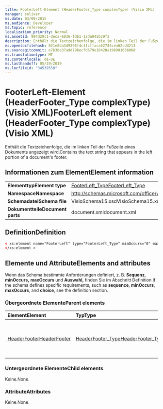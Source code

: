 ```yaml
---
title: FooterLeft-Element (HeaderFooter_Type complexType) (Visio XML)
manager: soliver
ms.date: 03/09/2015
ms.audience: Developer
ms.topic: reference
localization_priority: Normal
ms.assetid: 994d29c1-deca-6036-fdb1-12da945b29f2
description: Enthält die Textzeichenfolge, die im linken Teil der Fußzeile eines Dokuments angezeigt wird.
ms.openlocfilehash: 831e8da3d9396f4c1fcffaca62744cea62cd4213
ms.sourcegitcommit: e7b38e37a9d79becfd679e10420a19890165606d
ms.translationtype: MT
ms.contentlocale: de-DE
ms.lasthandoff: 05/29/2019
ms.locfileid: "34539558"
---
```

# <a name="footerleft-element-headerfooter_type-complextype-visio-xml"></a><span data-ttu-id="ea1da-103">FooterLeft-Element (HeaderFooter_Type complexType) (Visio XML)</span><span class="sxs-lookup"><span data-stu-id="ea1da-103">FooterLeft element (HeaderFooter_Type complexType) (Visio XML)</span></span>

<span data-ttu-id="ea1da-104">Enthält die Textzeichenfolge, die im linken Teil der Fußzeile eines Dokuments angezeigt wird.</span><span class="sxs-lookup"><span data-stu-id="ea1da-104">Contains the text string that appears in the left portion of a document's footer.</span></span>
  
## <a name="element-information"></a><span data-ttu-id="ea1da-105">Informationen zum Element</span><span class="sxs-lookup"><span data-stu-id="ea1da-105">Element information</span></span>

|||
|:-----|:-----|
|<span data-ttu-id="ea1da-106">**Elementtyp**</span><span class="sxs-lookup"><span data-stu-id="ea1da-106">**Element type**</span></span> <br/> |[<span data-ttu-id="ea1da-107">FooterLeft_Type</span><span class="sxs-lookup"><span data-stu-id="ea1da-107">FooterLeft_Type</span></span>](footerleft_type-complextypevisio-xml.md) <br/> |
|<span data-ttu-id="ea1da-108">**Namespace**</span><span class="sxs-lookup"><span data-stu-id="ea1da-108">**Namespace**</span></span> <br/> |http://schemas.microsoft.com/office/visio/2012/main  <br/> |
|<span data-ttu-id="ea1da-109">**Schemadatei**</span><span class="sxs-lookup"><span data-stu-id="ea1da-109">**Schema file**</span></span> <br/> |<span data-ttu-id="ea1da-110">VisioSchema15.xsd</span><span class="sxs-lookup"><span data-stu-id="ea1da-110">VisioSchema15.xsd</span></span>  <br/> |
|<span data-ttu-id="ea1da-111">**Dokumentteile**</span><span class="sxs-lookup"><span data-stu-id="ea1da-111">**Document parts**</span></span> <br/> |<span data-ttu-id="ea1da-112">document.xml</span><span class="sxs-lookup"><span data-stu-id="ea1da-112">document.xml</span></span>  <br/> |
   
## <a name="definition"></a><span data-ttu-id="ea1da-113">Definition</span><span class="sxs-lookup"><span data-stu-id="ea1da-113">Definition</span></span>

```XML
< xs:element name="FooterLeft" type="FooterLeft_Type" minOccurs="0" maxOccurs="1" >
</xs:element >
```

## <a name="elements-and-attributes"></a><span data-ttu-id="ea1da-114">Elemente und Attribute</span><span class="sxs-lookup"><span data-stu-id="ea1da-114">Elements and attributes</span></span>

<span data-ttu-id="ea1da-115">Wenn das Schema bestimmte Anforderungen definiert, z. B. **Sequenz**, **minOccurs,** **maxOccurs** und **Auswahl,** finden Sie im Abschnitt Definition.</span><span class="sxs-lookup"><span data-stu-id="ea1da-115">If the schema defines specific requirements, such as **sequence**, **minOccurs**, **maxOccurs**, and **choice**, see the definition section.</span></span> 
  
### <a name="parent-elements"></a><span data-ttu-id="ea1da-116">Übergeordnete Elemente</span><span class="sxs-lookup"><span data-stu-id="ea1da-116">Parent elements</span></span>

|<span data-ttu-id="ea1da-117">**Element**</span><span class="sxs-lookup"><span data-stu-id="ea1da-117">**Element**</span></span>|<span data-ttu-id="ea1da-118">**Typ**</span><span class="sxs-lookup"><span data-stu-id="ea1da-118">**Type**</span></span>|<span data-ttu-id="ea1da-119">**Beschreibung**</span><span class="sxs-lookup"><span data-stu-id="ea1da-119">**Description**</span></span>|
|:-----|:-----|:-----|
|[<span data-ttu-id="ea1da-120">HeaderFooter</span><span class="sxs-lookup"><span data-stu-id="ea1da-120">HeaderFooter</span></span>](headerfooter-element-visiodocument_type-complextypevisio-xml.md) <br/> |[<span data-ttu-id="ea1da-121">HeaderFooter_Type</span><span class="sxs-lookup"><span data-stu-id="ea1da-121">HeaderFooter_Type</span></span>](headerfooter_type-complextypevisio-xml.md) <br/> |<span data-ttu-id="ea1da-122">Enthält Elemente für die Kopf- und Fußzeile eines Dokuments.</span><span class="sxs-lookup"><span data-stu-id="ea1da-122">Contains elements for a document's header and footer.</span></span>  <br/> |
   
### <a name="child-elements"></a><span data-ttu-id="ea1da-123">Untergeordnete Elemente</span><span class="sxs-lookup"><span data-stu-id="ea1da-123">Child elements</span></span>

<span data-ttu-id="ea1da-124">Keine.</span><span class="sxs-lookup"><span data-stu-id="ea1da-124">None.</span></span>
  
### <a name="attributes"></a><span data-ttu-id="ea1da-125">Attribute</span><span class="sxs-lookup"><span data-stu-id="ea1da-125">Attributes</span></span>

<span data-ttu-id="ea1da-126">Keine.</span><span class="sxs-lookup"><span data-stu-id="ea1da-126">None.</span></span>
  

